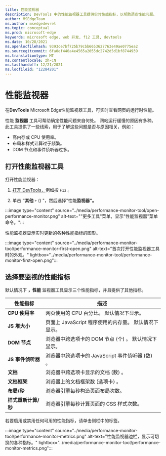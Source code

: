 ```yaml
---
title: 性能监视器
description: DevTools 中的性能监视器工具提供实时性能指标，以帮助调查性能问题。
author: MSEdgeTeam
ms.author: msedgedevrel
ms.topic: conceptual
ms.prod: microsoft-edge
keywords: microsoft edge, web 开发, f12 工具, devtools
ms.date: 10/28/2021
ms.openlocfilehash: 9393ce7bf725b79cbb6653627763e49ae0775ea2
ms.sourcegitcommit: 6fa0ef440a4e4565a2055dc2742d5d1bf8744939
ms.translationtype: MT
ms.contentlocale: zh-CN
ms.lasthandoff: 12/21/2021
ms.locfileid: "12284201"
---
```

# <a name="performance-monitor"></a>性能监视器

在**DevTools** Microsoft Edge性能监视器工具，可实时查看网页的运行时性能。

性能 **监视器** 工具可帮助确定性能问题来自何处。  网站运行缓慢的原因有多种。  此工具提供了一些线索，用于了解这些问题是否与原因相关，例如：
*  高内存或 CPU 使用率。
*  布局和样式计算过于频繁。
*  DOM 节点和事件侦听器过多。


<!-- ====================================================================== -->
## <a name="open-the-performance-monitor-tool"></a>打开性能监视器工具

打开性能监视器：

1. [打开 DevTools，](../open/index.md)例如按 `F12` 。

1. 单击 **"其他** `+` () "，然后选择"性能**监视器"。**

:::image type="content" source="../media/performance-monitor-tool/open-performance-monitor.png" alt-text="&quot;更多工具&quot;菜单，显示&quot;性能监视器&quot;菜单命令。":::

性能监视器显示实时更新的各种性能指标的图形。

:::image type="content" source="../media/performance-monitor-tool/performance-monitor-first-open.png" alt-text="首次打开性能监视器工具时的外观。" lightbox="../media/performance-monitor-tool/performance-monitor-first-open.png":::


<!-- ====================================================================== -->
## <a name="select-performance-metrics-to-monitor"></a>选择要监视的性能指标

默认情况下 **，性能** 监视器工具显示三个性能指标，并且提供了其他指标。

| 性能指标 | 描述 |
|---|---|
| **CPU 使用率** | 网页使用的 CPU 百分比。  默认情况下显示。 |
| **JS 堆大小** | 页面上 JavaScript 程序使用的内存量。  默认情况下显示。 |
| **DOM 节点** | 浏览器中跨选项卡的 DOM 节点 (个) 。  默认情况下显示。 |
| **JS 事件侦听器** | 浏览器中跨选项卡的 JavaScript 事件侦听器 (数) 。 |
| **文档** | 浏览器中跨选项卡显示的文档 (数) 。 |
| **文档框架** | 浏览器上的文档框架数 (选项卡) 。 |
| **布局/秒** | 浏览器引擎每秒构造页面布局次数。 |
| **样式重新计算/秒** | 浏览器引擎每秒计算页面的 CSS 样式次数。 |

若要启用或禁用任何可用的性能指标，请单击侧栏中的标签。

:::image type="content" source="../media/performance-monitor-tool/performance-monitor-metrics.png" alt-text="性能监视器边栏，显示可切换的各种指标。" lightbox="../media/performance-monitor-tool/performance-monitor-metrics.png":::
